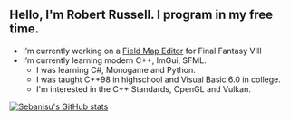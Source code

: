 ## Hello, I'm Robert Russell. I program in my free time.
- I’m currently working on a [Field Map Editor](https://github.com/Sebanisu/Field-Map-Editor) for Final Fantasy VIII
- I’m currently learning modern C++, ImGui, SFML.
  - I was learning C#, Monogame and Python.
  - I was taught C++98 in highschool and Visual Basic 6.0 in college.
  - I'm interested in the C++ Standards, OpenGL and Vulkan.
 
 
[![Sebanisu's GitHub stats](https://github-readme-stats.vercel.app/api?username=Sebanisu)](https://github.com/anuraghazra/github-readme-stats)
<!--
**Sebanisu/Sebanisu** is a ✨ _special_ ✨ repository because its `README.md` (this file) appears on your GitHub profile.

Here are some ideas to get you started:

- 🔭 I’m currently working on ...
- 🌱 I’m currently learning ...
- 👯 I’m looking to collaborate on ...
- 🤔 I’m looking for help with ...
- 💬 Ask me about ...
- 📫 How to reach me: ...
- 😄 Pronouns: ...
- ⚡ Fun fact: ...
-->
